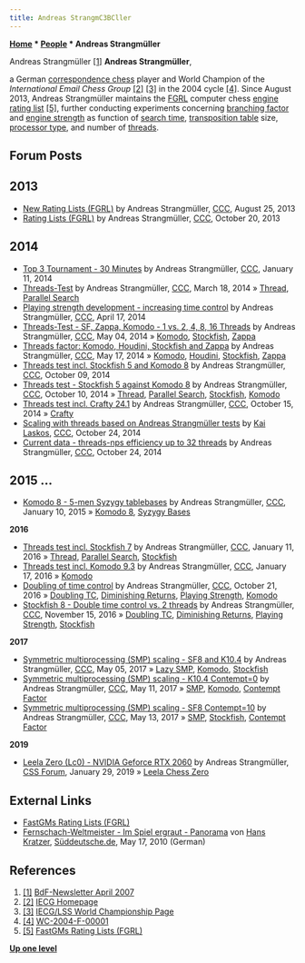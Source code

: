 ```yaml
---
title: Andreas StrangmC3BCller
---
```

**[Home](Home "Home") * [People](People "People") * Andreas Strangmüller**

[](http://www.bdf-fernschachbund.de/newsletter/ausgaben/april2007.html) Andreas Strangmüller <a id="cite-note-1" href="#cite-ref-1">[1]</a>
**Andreas Strangmüller**,

a German [correspondence chess](https://en.wikipedia.org/wiki/Correspondence_chess) player and World Champion of the *International Email Chess Group* <a id="cite-note-2" href="#cite-ref-2">[2]</a> <a id="cite-note-3" href="#cite-ref-3">[3]</a> in the 2004 cycle <a id="cite-note-4" href="#cite-ref-4">[4]</a>. Since August 2013, Andreas Strangmüller maintains the [FGRL](FGRL "FGRL") computer chess [engine rating list](Engine_Rating_Lists "Engine Rating Lists") <a id="cite-note-5" href="#cite-ref-5">[5]</a>, further conducting experiments concerning [branching factor](Branching_Factor "Branching Factor") and [engine strength](Playing_Strength "Playing Strength") as function of [search time](Time_Management "Time Management"), [transposition table](Transposition_Table "Transposition Table") size, [processor type](X86-64 "X86-64"), and number of [threads](Thread "Thread").

## Forum Posts

## 2013

- [New Rating Lists (FGRL)](http://www.talkchess.com/forum/viewtopic.php?t=49097) by Andreas Strangmüller, [CCC](CCC "CCC"), August 25, 2013
- [Rating Lists (FGRL)](http://www.talkchess.com/forum/viewtopic.php?t=49775) by Andreas Strangmüller, [CCC](CCC "CCC"), October 20, 2013

## 2014

- [Top 3 Tournament - 30 Minutes](http://www.talkchess.com/forum/viewtopic.php?t=50860) by Andreas Strangmüller, [CCC](CCC "CCC"), January 11, 2014
- [Threads-Test](http://www.talkchess.com/forum/viewtopic.php?t=51655) by Andreas Strangmüller, [CCC](CCC "CCC"), March 18, 2014 » [Thread](Thread "Thread"), [Parallel Search](Parallel_Search "Parallel Search")
- [Playing strength development - increasing time control](http://www.talkchess.com/forum/viewtopic.php?t=52021) by Andreas Strangmüller, [CCC](CCC "CCC"), April 17, 2014
- [Threads-Test - SF, Zappa, Komodo - 1 vs. 2, 4, 8, 16 Threads](http://www.talkchess.com/forum/viewtopic.php?t=52219) by Andreas Strangmüller, [CCC](CCC "CCC"), May 04, 2014 » [Komodo](Komodo "Komodo"), [Stockfish](Stockfish "Stockfish"), [Zappa](Zappa "Zappa")
- [Threads factor: Komodo, Houdini, Stockfish and Zappa](http://www.talkchess.com/forum/viewtopic.php?p=570955) by Andreas Strangmüller, [CCC](CCC "CCC"), May 17, 2014 » [Komodo](Komodo "Komodo"), [Houdini](Houdini "Houdini"), [Stockfish](Stockfish "Stockfish"), [Zappa](Zappa "Zappa")
- [Threads test incl. Stockfish 5 and Komodo 8](http://www.talkchess.com/forum/viewtopic.php?t=53995) by Andreas Strangmüller, [CCC](CCC "CCC"), October 09, 2014
- [Threads test - Stockfish 5 against Komodo 8](http://www.talkchess.com/forum/viewtopic.php?t=54009) by Andreas Strangmüller, [CCC](CCC "CCC"), October 10, 2014 » [Thread](Thread "Thread"), [Parallel Search](Parallel_Search "Parallel Search"), [Stockfish](Stockfish "Stockfish"), [Komodo](Komodo "Komodo")
- [Threads test incl. Crafty 24.1](http://www.talkchess.com/forum/viewtopic.php?t=54059) by Andreas Strangmüller, [CCC](CCC "CCC"), October 15, 2014 » [Crafty](Crafty "Crafty")
- [Scaling with threads based on Andreas Strangmüller tests](http://www.talkchess.com/forum/viewtopic.php?t=54131) by [Kai Laskos](Kai_Laskos "Kai Laskos"), [CCC](CCC "CCC"), October 24, 2014
- [Current data - threads-nps efficiency up to 32 threads](http://www.talkchess.com/forum/viewtopic.php?t=54133) by Andreas Strangmüller, [CCC](CCC "CCC"), October 24, 2014

## 2015 ...

- [Komodo 8 - 5-men Syzygy tablebases](http://www.talkchess.com/forum/viewtopic.php?t=54928) by Andreas Strangmüller, [CCC](CCC "CCC"), January 10, 2015 » [Komodo 8](Komodo#8 "Komodo"), [Syzygy Bases](Syzygy_Bases "Syzygy Bases")

**2016**

- [Threads test incl. Stockfish 7](http://www.talkchess.com/forum/viewtopic.php?t=58887) by Andreas Strangmüller, [CCC](CCC "CCC"), January 11, 2016 » [Thread](Thread "Thread"), [Parallel Search](Parallel_Search "Parallel Search"), [Stockfish](Stockfish "Stockfish")
- [Threads test incl. Komodo 9.3](http://www.talkchess.com/forum/viewtopic.php?t=58950) by Andreas Strangmüller, [CCC](CCC "CCC"), January 17, 2016 » [Komodo](Komodo "Komodo")
- [Doubling of time control](http://www.talkchess.com/forum/viewtopic.php?t=61784) by Andreas Strangmüller, [CCC](CCC "CCC"), October 21, 2016 » [Doubling TC](Match_Statistics#DoublingTC "Match Statistics"), [Diminishing Returns](Depth#DiminishingReturns "Depth"), [Playing Strength](Playing_Strength "Playing Strength"), [Komodo](Komodo "Komodo")
- [Stockfish 8 - Double time control vs. 2 threads](http://www.talkchess.com/forum/viewtopic.php?t=62146) by Andreas Strangmüller, [CCC](CCC "CCC"), November 15, 2016 » [Doubling TC](Match_Statistics#DoublingTC "Match Statistics"), [Diminishing Returns](Depth#DiminishingReturns "Depth"), [Playing Strength](Playing_Strength "Playing Strength"), [Stockfish](Stockfish "Stockfish")

**2017**

- [Symmetric multiprocessing (SMP) scaling - SF8 and K10.4](http://www.talkchess.com/forum/viewtopic.php?t=63903) by Andreas Strangmüller, [CCC](CCC "CCC"), May 05, 2017 » [Lazy SMP](Lazy_SMP "Lazy SMP"), [Komodo](Komodo "Komodo"), [Stockfish](Stockfish "Stockfish")
- [Symmetric multiprocessing (SMP) scaling - K10.4 Contempt=0](http://www.talkchess.com/forum/viewtopic.php?t=63955) by Andreas Strangmüller, [CCC](CCC "CCC"), May 11, 2017 » [SMP](SMP "SMP"), [Komodo](Komodo "Komodo"), [Contempt Factor](Contempt_Factor "Contempt Factor")
- [Symmetric multiprocessing (SMP) scaling - SF8 Contempt=10](http://www.talkchess.com/forum/viewtopic.php?t=63967) by Andreas Strangmüller, [CCC](CCC "CCC"), May 13, 2017 » [SMP](SMP "SMP"), [Stockfish](Stockfish "Stockfish"), [Contempt Factor](Contempt_Factor "Contempt Factor")

**2019**

- [Leela Zero (Lc0) - NVIDIA Geforce RTX 2060](http://forum.computerschach.de/cgi-bin/mwf/topic_show.pl?tid=10194) by Andreas Strangmüller, [CSS Forum](Computer_Chess_Forums "Computer Chess Forums"), January 29, 2019 » [Leela Chess Zero](Leela_Chess_Zero "Leela Chess Zero")

## External Links

- [FastGMs Rating Lists (FGRL)](http://www.fastgm.de/)
- [Fernschach-Weltmeister - Im Spiel ergraut - Panorama](http://www.sueddeutsche.de/panorama/fernschach-weltmeister-im-spiel-ergraut-1.858948) von [Hans Kratzer](http://www.bdzv.de/preistraeger-preisverleihung/preisverleihung-2000/hans-kratzer/), [Süddeutsche.de](https://en.wikipedia.org/wiki/S%C3%BCddeutsche_Zeitung), May 17, 2010 (German)

## References

1. <a id="cite-ref-1" href="#cite-note-1">[1]</a> [BdF-Newsletter April 2007](http://www.bdf-fernschachbund.de/newsletter/ausgaben/april2007.html)
1. <a id="cite-ref-2" href="#cite-note-2">[2]</a> [IECG Homepage](http://www.iecg.org/)
1. <a id="cite-ref-3" href="#cite-note-3">[3]</a> [IECG/LSS World Championship Page](http://www.iecg.org/iecgwcinfo.htm)
1. <a id="cite-ref-4" href="#cite-note-4">[4]</a> [WC-2004-F-00001](http://www.iecg.org/results/WC-2004-F-00001.htm)
1. <a id="cite-ref-5" href="#cite-note-5">[5]</a> [FastGMs Rating Lists (FGRL)](http://www.fastgm.de/)

**[Up one level](People "People")**


